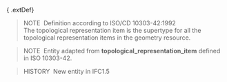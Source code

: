 { .extDef}
> NOTE&nbsp; Definition according to ISO/CD 10303-42:1992  
> The topological representation item is the supertype for all the topological representation items in the geometry resource.

> NOTE&nbsp; Entity adapted from **topological_representation_item** defined in ISO 10303-42.

> HISTORY&nbsp; New entity in IFC1.5
